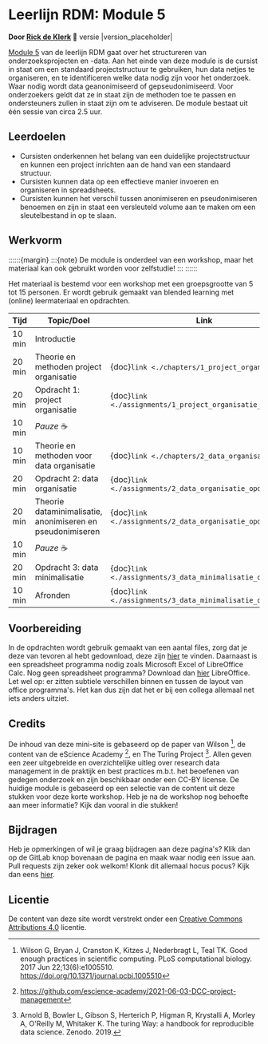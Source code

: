 # Leerlijn RDM: Module 5

**Door [Rick de Klerk](https://orcid.org/0000-0003-2745-1963) 🚀** versie |version_placeholder|

[Module 5](https://rickdkk.gitlab.io/module_5) van de leerlijn RDM gaat over het structureren van onderzoeksprojecten en -data. 
Aan het einde van deze module is de cursist in staat om een standaard projectstructuur te gebruiken, hun data netjes 
te organiseren, en te identificeren welke data nodig zijn voor het onderzoek. Waar nodig wordt data geanonimiseerd of 
gepseudonimiseerd. Voor onderzoekers geldt dat ze in staat zijn de methoden toe te passen en ondersteuners zullen in 
staat zijn om te adviseren. De module bestaat uit één sessie van circa 2.5 uur.

## Leerdoelen

- Cursisten onderkennen het belang van een duidelijke projectstructuur en kunnen een project inrichten aan de 
  hand van een standaard structuur.
- Cursisten kunnen data op een effectieve manier invoeren en organiseren in spreadsheets.
- Cursisten kunnen het verschil tussen anonimiseren en pseudonimiseren benoemen en zijn in staat een versleuteld 
  volume aan te maken om een sleutelbestand in op te slaan.

## Werkvorm

::::::{margin}
:::{note}
De module is onderdeel van een workshop, maar het materiaal kan ook gebruikt worden voor zelfstudie!
:::
::::::

Het materiaal is bestemd voor een workshop met een groepsgrootte van 5 tot 15 personen. Er wordt gebruik gemaakt van
blended learning met (online) leermateriaal en opdrachten.

| Tijd | Topic/Doel                                                    | Link |
|------|---------------------------------------------------------------|------|
| 10 min | Introductie                                                 |      |
| 20 min | Theorie en methoden project organisatie                     | {doc}`link <./chapters/1_project_organisatie>` |
| 20 min | Opdracht 1: project organisatie                             | {doc}`link <./assignments/1_project_organisatie_opdracht>` |
| 10 min | *Pauze* ☕                                                   |      |
| 10 min | Theorie en methoden voor data organisatie                   | {doc}`link <./chapters/2_data_organisatie>` |
| 20 min | Opdracht 2: data organisatie                                | {doc}`link <./assignments/2_data_organisatie_opdracht>`   |
| 20 min | Theorie dataminimalisatie, anonimiseren en pseudonimiseren  | {doc}`link <./assignments/2_data_organisatie_opdracht>` |
| 10 min | *Pauze* ☕                                                   |      | 
| 20 min | Opdracht 3: data minimalisatie                              | {doc}`link <./assignments/3_data_minimalisatie_opdracht>` |
| 10 min | Afronden                                                    | {doc}`link <./assignments/3_data_minimalisatie_opdracht>` |

## Voorbereiding

In de opdrachten wordt gebruik gemaakt van een aantal files, zorg dat je deze van tevoren al hebt gedownload,
deze zijn [hier](https://www.google.com) te vinden. Daarnaast is een spreadsheet programma nodig zoals Microsoft Excel 
of LibreOffice Calc. Nog geen spreadsheet programma? Download dan [hier](https://www.libreoffice.org/download/download/) 
LibreOffice. Let wel op: er zitten subtiele verschillen binnen en tussen de layout van office programma's. Het kan dus 
zijn dat het er bij een collega allemaal net iets anders uitziet.

## Credits

De inhoud van deze mini-site is gebaseerd op de paper van Wilson [^Wilson], de content van de eScience Academy [^escience], en The Turing 
Project [^Turing]. Allen geven een zeer uitgebreide en overzichtelijke uitleg over research data management in de praktijk en best
practices m.b.t. het beoefenen van gedegen onderzoek en zijn beschikbaar onder een CC-BY license. De huidige module
is gebaseerd op een selectie van de content uit deze stukken voor deze korte workshop. Heb je na de workshop nog behoefte 
aan meer informatie? Kijk dan vooral in die stukken!

## Bijdragen

Heb je opmerkingen of wil je graag bijdragen aan deze pagina's? Klik dan op de GitLab knop bovenaan de pagina en maak
waar nodig een issue aan. Pull requests zijn zeker ook welkom! Klonk dit allemaal hocus pocus? Kijk dan eens 
[hier](https://docs.gitlab.com/ee/topics/gitlab_flow.html#mergepull-requests-with-gitlab-flow).

## Licentie

De content van deze site wordt verstrekt onder een [Creative Commons Attributions 4.0](https://creativecommons.org/licenses/by/4.0/) licentie.



[^Wilson]: Wilson G, Bryan J, Cranston K, Kitzes J, Nederbragt L, Teal TK. Good enough practices in scientific 
computing. PLoS computational biology. 2017 Jun 22;13(6):e1005510. https://doi.org/10.1371/journal.pcbi.1005510

[^escience]: https://github.com/escience-academy/2021-06-03-DCC-project-management

[^Turing]: Arnold B, Bowler L, Gibson S, Herterich P, Higman R, Krystalli A, Morley A, O'Reilly M, Whitaker K. The 
turing Way: a handbook for reproducible data science. Zenodo. 2019.

